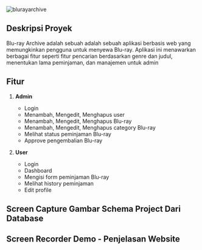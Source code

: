 ![blurayarchive](https://github.com/user-attachments/assets/9ab63226-f464-4516-9bf0-7c048089e6fb)

## Deskripsi Proyek

Blu-ray Archive adalah sebuah adalah sebuah aplikasi berbasis web yang memungkinkan pengguna untuk menyewa Blu-ray. Aplikasi ini menawarkan berbagai fitur seperti fitur pencarian berdasarkan genre dan judul, menentukan lama peminjaman, dan manajemen untuk admin



## Fitur

1. **Admin**
   - Login
   - Menambah, Mengedit, Menghapus user
   - Menambah, Mengedit, Menghapus Blu-ray
   - Menambah, Mengedit, Menghapus category Blu-ray
   - Melihat status peminjaman Blu-ray
   - Approve pengembalian Blu-ray

2. **User**
   - Login
   - Dashboard 
   - Mengisi form peminjaman Blu-ray 
   - Melihat history peminjaman 
   - Edit profile


## Screen Capture Gambar Schema Project Dari Database



## Screen Recorder Demo - Penjelasan Website
